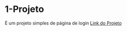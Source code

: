 # 1-Projeto
É um projeto simples de página de login
[Link do Projeto](https://origamiamassado.github.io/1-Projeto/)
